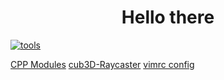 <!DOCTYPE html>
<h1 align="center">Hello there</h1>
<a href="https://imgbb.com/"><img src="https://i.ibb.co/qCPCpmn/tools.png" alt="tools" border="0"></a>

[CPP Modules](https://github.com/gde-alme/CPP-modules)
[cub3D-Raycaster](https://github.com/gde-alme/cub3d-Raycaster)
[vimrc config](https://github.com/gde-alme/vimrc)
